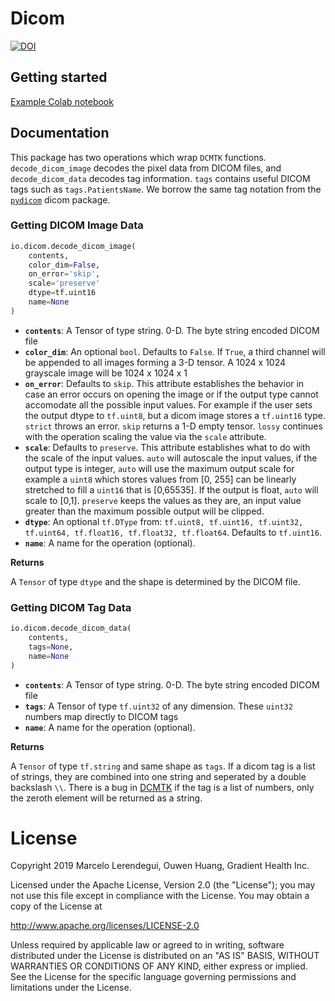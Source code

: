 # Dicom
[![DOI](https://zenodo.org/badge/DOI/10.5281/zenodo.3337331.svg)](https://doi.org/10.5281/zenodo.3337331)

## Getting started
[Example Colab notebook](https://colab.research.google.com/drive/1MdjXN3XkYs_mSyVtdRK7zaCbzkjGub_B)

## Documentation
This package has two operations which wrap `DCMTK` functions. `decode_dicom_image` decodes the pixel data from DICOM files, and `decode_dicom_data` decodes tag information. `tags` contains useful DICOM tags such as `tags.PatientsName`. We borrow the same tag notation from the [`pydicom`](https://pydicom.github.io/) dicom package.

### Getting DICOM Image Data
```python
io.dicom.decode_dicom_image(
    contents,
    color_dim=False,
    on_error='skip',
    scale='preserve'
    dtype=tf.uint16
    name=None
)
```

 - **`contents`**: A Tensor of type string. 0-D. The byte string encoded DICOM file
 - **`color_dim`**: An optional `bool`. Defaults to `False`. If `True`, a third channel will be appended to all images forming a 3-D tensor. A 1024 x 1024 grayscale image will be 1024 x 1024 x 1
 - **`on_error`**: Defaults to `skip`. This attribute establishes the behavior in case an error occurs on opening the image or if the output type cannot accomodate all the possible input values. For example if the user sets the output dtype to `tf.uint8`, but a dicom image stores a `tf.uint16` type. `strict` throws an error. `skip` returns a 1-D empty tensor.  `lossy` continues with the operation scaling the value via the `scale` attribute. 
 - **`scale`**:  Defaults to `preserve`. This attribute establishes what to do with the scale of the input values. `auto` will autoscale the input values, if the output type is integer, `auto` will use the maximum output scale for example a `uint8` which stores values from [0, 255] can be linearly stretched to fill a `uint16` that is [0,65535]. If the output is float, `auto` will scale to [0,1]. `preserve` keeps the values as they are, an input value greater than the maximum possible output will be clipped. 
 - **`dtype`**: An optional `tf.DType` from: `tf.uint8, tf.uint16, tf.uint32, tf.uint64, tf.float16, tf.float32, tf.float64`. Defaults to `tf.uint16`. 
 - **`name`**: A name for the operation (optional).
 
 **Returns**

A `Tensor` of type `dtype` and the shape is determined by the DICOM file. 

 ### Getting DICOM Tag Data
 
```python
io.dicom.decode_dicom_data(
    contents,
    tags=None,
    name=None
)
```

 - **`contents`**: A Tensor of type string. 0-D. The byte string encoded DICOM file
 - **`tags`**: A Tensor of type `tf.uint32` of any dimension. These `uint32` numbers map directly to DICOM tags
 - **`name`**: A name for the operation (optional).

**Returns**

A `Tensor` of type `tf.string` and same shape as `tags`.  If a dicom tag is a list of strings, they are combined into one string and seperated by a double backslash `\\`. There is a bug in [DCMTK](https://support.dcmtk.org/docs/) if the tag is a list of numbers, only the zeroth element will be returned as a string.


# License
Copyright 2019 Marcelo Lerendegui, Ouwen Huang, Gradient Health Inc.

Licensed under the Apache License, Version 2.0 (the "License");
you may not use this file except in compliance with the License.
You may obtain a copy of the License at

   http://www.apache.org/licenses/LICENSE-2.0

Unless required by applicable law or agreed to in writing, software
distributed under the License is distributed on an "AS IS" BASIS,
WITHOUT WARRANTIES OR CONDITIONS OF ANY KIND, either express or implied.
See the License for the specific language governing permissions and
limitations under the License.
